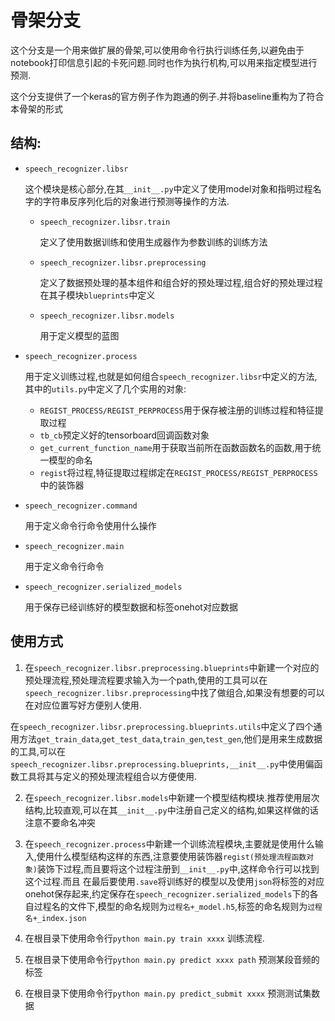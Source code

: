 # 骨架分支

这个分支是一个用来做扩展的骨架,可以使用命令行执行训练任务,以避免由于notebook打印信息引起的卡死问题.同时也作为执行机构,可以用来指定模型进行预测.

这个分支提供了一个keras的官方例子作为跑通的例子.并将baseline重构为了符合本骨架的形式

## 结构:

+ `speech_recognizer.libsr`

    这个模块是核心部分,在其`__init__.py`中定义了使用model对象和指明过程名字的字符串反序列化后的对象进行预测等操作的方法.

    + `speech_recognizer.libsr.train`

        定义了使用数据训练和使用生成器作为参数训练的训练方法

    + `speech_recognizer.libsr.preprocessing`

        定义了数据预处理的基本组件和组合好的预处理过程,组合好的预处理过程在其子模块`blueprints`中定义

    + `speech_recognizer.libsr.models`

        用于定义模型的蓝图

+ `speech_recognizer.process`

    用于定义训练过程,也就是如何组合`speech_recognizer.libsr`中定义的方法,其中的`utils.py`中定义了几个实用的对象:

    + `REGIST_PROCESS/REGIST_PERPROCESS`用于保存被注册的训练过程和特征提取过程
    + `tb_cb`预定义好的tensorboard回调函数对象
    + `get_current_function_name`用于获取当前所在函数函数名的函数,用于统一模型的命名
    + `regist`将过程,特征提取过程绑定在`REGIST_PROCESS/REGIST_PERPROCESS`中的装饰器

+ `speech_recognizer.command`

    用于定义命令行命令使用什么操作

+ `speech_recognizer.main`

    用于定义命令行命令

+ `speech_recognizer.serialized_models`

    用于保存已经训练好的模型数据和标签onehot对应数据

## 使用方式

1. 在`speech_recognizer.libsr.preprocessing.blueprints`中新建一个对应的预处理流程,预处理流程要求输入为一个path,使用的工具可以在`speech_recognizer.libsr.preprocessing`中找了做组合,如果没有想要的可以在对应位置写好方便别人使用.

在`speech_recognizer.libsr.preprocessing.blueprints.utils`中定义了四个通用方法`get_train_data`,`get_test_data`,`train_gen`,`test_gen`,他们是用来生成数据的工具,可以在`speech_recognizer.libsr.preprocessing.blueprints,__init__.py`中使用偏函数工具将其与定义的预处理流程组合以方便使用.

2. 在`speech_recognizer.libsr.models`中新建一个模型结构模块.推荐使用层次结构,比较直观,可以在其`__init__.py`中注册自己定义的结构,如果这样做的话注意不要命名冲突

3. 在`speech_recognizer.process`中新建一个训练流程模块,主要就是使用什么输入,使用什么模型结构这样的东西,注意要使用装饰器`regist(预处理流程函数对象)`装饰下过程,而且要将这个过程注册到`__init__.py`中,这样命令行可以找到这个过程.而且
在最后要使用`.save`将训练好的模型以及使用`json`将标签的对应onehot保存起来,约定保存在`speech_recognizer.serialized_models`下的各自过程名的文件下,模型的命名规则为`过程名+_model.h5`,标签的命名规则为`过程名+_index.json`

4. 在根目录下使用命令行`python main.py train xxxx` 训练流程.

5. 在根目录下使用命令行`python main.py predict xxxx path` 预测某段音频的标签

6. 在根目录下使用命令行`python main.py predict_submit xxxx` 预测测试集数据






